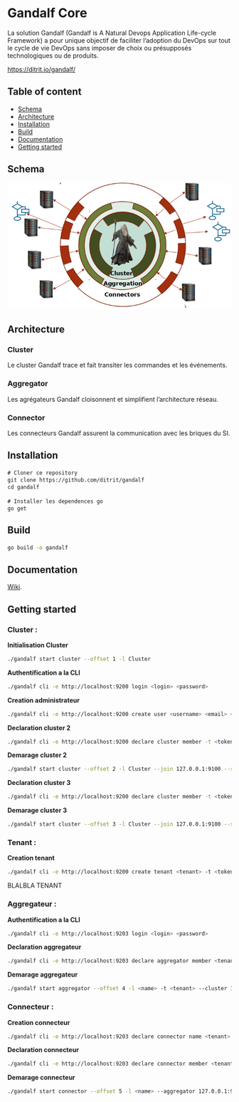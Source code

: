# Gandalf Core
La solution Gandalf (Gandalf is A Natural Devops Application Life-cycle Framework) a pour unique objectif de faciliter l’adoption du DevOps sur tout le cycle de vie DevOps sans imposer de choix ou présupposés technologiques ou de produits.

https://ditrit.io/gandalf/


## Table of content
- [Schema](#Schema)
- [Architecture](#Architecture)
- [Installation](#Installation)
- [Build](#Build)
- [Documentation](#Documentation)
- [Getting started](#Getting-started)


## Schema
![alt text](images/schemagandalf.png "gandalf schéma")


## Architecture

### Cluster
Le cluster Gandalf trace et fait transiter les commandes et les événements.
### Aggregator
Les agrégateurs Gandalf cloisonnent et simplifient l’architecture réseau.
### Connector
Les connecteurs Gandalf assurent la communication avec les briques du SI.   


## Installation

```
# Cloner ce repository
git clone https://github.com/ditrit/gandalf
cd gandalf

# Installer les dependences go
go get
```

## Build

```bash
go build -o gandalf
```

## Documentation
[Wiki](https://github.com/ditrit/gandalf/wiki).

## Getting started

### Cluster : 

**Initialisation Cluster**
```bash
./gandalf start cluster --offset 1 -l Cluster 
```
**Authentification a la CLI**
```bash
./gandalf cli -e http://localhost:9200 login <login> <password>
```
**Creation administrateur** 
```bash
./gandalf cli -e http://localhost:9200 create user <username> <email> <password> -t <token>
```
**Declaration cluster 2**
```bash
./gandalf cli -e http://localhost:9200 declare cluster member -t <token>
```
**Demarage cluster 2** 
```bash
./gandalf start cluster --offset 2 -l Cluster --join 127.0.0.1:9100 --secret <secret>
```
**Declaration cluster 3**
```bash
./gandalf cli -e http://localhost:9200 declare cluster member -t <token>
```
**Demarage cluster 3**
```bash
./gandalf start cluster --offset 3 -l Cluster --join 127.0.0.1:9100 --secret <secret>
```

### Tenant : 

**Creation tenant**
```bash
./gandalf cli -e http://localhost:9200 create tenant <tenant> -t <token>
```
BLALBLA TENANT


### Aggregateur : 
**Authentification a la CLI**
```bash
./gandalf cli -e http://localhost:9203 login <login> <password>
```
**Declaration aggregateur** 
```bash
./gandalf cli -e http://localhost:9203 declare aggregator member <tenant> <name> -t <token>
```
**Demarage aggregateur** 
```bash
./gandalf start aggregator --offset 4 -l <name> -t <tenant> --cluster 127.0.0.1:9100 --secret <secret>
```

### Connecteur :
**Creation connecteur** 
```bash
./gandalf cli -e http://localhost:9203 declare connector name <tenant> <name> -t <token>
```

**Declaration connecteur** 
```bash
./gandalf cli -e http://localhost:9203 declare connector member <tenant> <name> -t <token>
```
**Demarage connecteur** 
```bash
./gandalf start connector --offset 5 -l <name> --aggregator 127.0.0.1:9103 --secret <secret> --class <class> --product <product>
```
